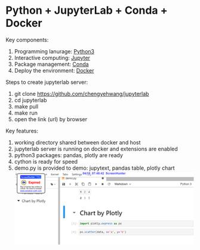 # Python + JupyterLab + Conda + Docker

Key components:
1. Programming lanurage: [Python3](http://python.org)
1. Interactive computing: [Jupyter](http://jupyter.org)
2. Package management: [Conda](http://anaconda.com)
3. Deploy the environment: [Docker](http://www.docker.com)


Steps to create jupyterlab server:
1. git clone https://github.com/chengyehwang/jupyterlab
2. cd jupyterlab
3. make pull
4. make run
5. open the link (url) by browser

Key features:
1. working directory shared between docker and host
2. jupyterlab server is running on docker and extensions are enabled
3. python3 packages: pandas, plotly are ready
4. cython is ready for speed
5. demo.py is provided to demo: jupytext, pandas table, plotly chart
![image](https://github.com/chengyehwang/jupyterlab/blob/master/jupyterlab_demo.png)
